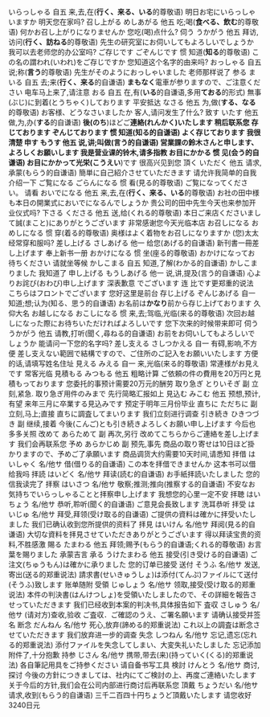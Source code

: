  いらっしゃる 自五 来,去,在(**行く、来る、いる**的尊敬语) 明日お宅にいらっしゃいますか 明天您在家吗?
召し上がる めしあがる 他五 吃;喝(**食べる、飲む**的尊敬语) 何かお召し上がりになりませんか 您吃(喝)点什么?
伺う うかがう 他五 拜访,访问(**行く、訪ねる**的尊敬语) 先生の研究室にお伺いしてもよろしいでしょうか 我可以去老师您的办公室吗?
ご存じです ごぞんじです 惯 知道(**知る**的尊敬语) この名の謂われ(いわれ)をご存じですか 您知道这个名字的由来吗?
 おっしゃる 自五 说;称(**言う**的尊敬语) 先生がそのようにおっしゃいました 老师那样说了
参る まいる 自五 去;来(**行く、来る**的自谦语) **まもなく**電車が参りますので、ご注意ください 电车马上来了,请注意
 おる 自五 在,有(**いる**的自谦语,多用**ておる**的形式) 無事(ぶじ)に到着(とうちゃく)しております 平安抵达
 なさる 他五 为,做(**する、なる**的尊敬语) お客様、どうなさいましたか 客人,请问发生了什么?
致す いたす 他五 做,为,办(**する**的自谦语) **後(のち**)ほどご**連絡(れんかく)**いたします 稍后联系您
存じております ぞんじております 惯 知道(**知る**的自谦语) よく存じております 我很清楚
申す もうす 他五 说,讲;叫做(**言う**的自谦语) 営業課の鈴木さんと申します、よろしくお願いします 我是营业课的铃木,请多指教
お目にかかる 惯 见(**会う**的自谦语) お目にかかって**光栄(こうえい**)です 很高兴见到您
頂く いただく 他五 请求,承蒙(もらう的自谦语) 簡単に自己紹介させていただきます 请允许我简单的自我介绍一下
ご覧になる ごらんになる 惯 看(見る的尊敬语) ご覧になってください。 请看
 おいでになる 他五 来,去,在(**行く、来る、いる**的尊敬语) お社の田中様も本日の開業式においでになるんでしょうか 贵公司的田中先生今天也来参加开业仪式吗?
下さる くださる 他五 送,给(くれる的尊敬语) 本日ご来店くださいまして誠(まこと)にありがとうございます 非常感谢您今天光临本店
お召しになる おめしになる 惯 穿(着る的尊敬语) 奥様はよく着物をお召しになりますか (您)太太经常穿和服吗?
差し上げる さしあげる 他一 给您(あげる的自谦语) 新刊書一冊差し上げます 奉上新书一册
 おかけになる 惯 坐(座る的尊敬语) おかけになってお待ちください 请就坐等候
 かしこまる 自五 知道,了解(わかる的自谦语) かしこまりました 我知道了
申し上げる もうしあげる 他一 说,讲,提及(言う的自谦语) 心よりお詫び(おわび)申し上げます 深表歉意
 でございます 连 比です更郑重的说法 こちらはフロントでございます 您好这里是前台
存じ上げる ぞんじあげる 自一 知道;想;认为(知る、思う的自谦语) お名前は**かなり**前から存じ上げております 久仰大名
お越しになる おこしになる 惯 来,去;驾临,光临(来る的尊敬语) 次回お越しになった際にお待ちいただければよろしいです 您下次来的时候带来即可
伺う うかがう 他五 请教,打听(聞く,尋ねる的自谦语) お前をお伺いしてもよろしいでしょうか 能请问一下您的名字吗?
差し支える さしつかえる 自一 有碍,影响,不方便 差し支えない範囲で結構ですので、ご住所のご記入をお願いいたします 方便的话,请填写姓名住址
見える みえる 自一 来,光临(来る的尊敬语) 常連様がお見えです 常客光临
見積もる みつもる 他五 粗略计算 ご依頼の件の費用を20万円と見積もっております 您委托的事预计需要20万元的酬劳
取り急ぎ とりいそぎ 副 立刻,紧急. 取り急ぎ用件のみまで 先行简略汇报如上
見込む みこむ 他五 预想,预计,有望 来年三月に卒業する見込みです 预定于明年三月份毕业
直ちに ただちに 副 立刻,马上;直接 直ちに調査してまいります 我们立刻进行调查
引き続き ひきつづき 副 继续,接着 今後(こんご)とも引き続きよろしくお願い申し上げます 今后也多多关照
改めて あらためて 副 再次,另行 改めてこちらからご連絡を差し上げます 我们会再联系您
予め あらかじめ 副 预先,事先 商品の取り寄せは10日ほど掛かりますので、予めご了承願います 商品调货大约需要10天时间,请悉知
拝借 はいしゃく 名/他サ 借(借りる的自谦语) この本を拝借できませんか 这本书可以借给我吗
拝読 はいどく 名/他サ 拜读(読む的自谦语) お手紙拝読いたしました 您的信我读完了
拝察 はいさつ 名/他サ 敬察;推测;推向(推察する的自谦语) 不安なお気持ちでいらっしゃることと拝察申し上げます 我想您的心里一定不安
拝聴 はいちょう 名/他サ 恭听,聆听(聞く的自谦语) ご意見会長致します 洗耳恭听
拝受 はいじゅ 名/他サ 拜受,拜领(受け取る的自谦语) ご提供の資料は確かに拝受いたしました 我们已确认收到您所提供的资料了
拝見 はいけん 名/他サ 拜阅(見る的自谦语) 大切な資料を拝見させていただきありがとうございます 得以拜读宝贵的资料,不胜感激
賜る たまわる 他五 拜领;赐予(もらう的自谦语;くれる的尊敬语) お言葉を賜りました 承蒙吉言
承る うけたまわる 他五 接受(引き受ける的自谦语) ご注文(ちゅうもん)は確かに承りました 您的订单已接受
送付 そうふ 名/他サ 发送,寄出(送る的郑重说法) 請求書(せいきゅうしょ)は添付(てんぷ)ファイルにて送付(そうふ)致します 账单随附
受領 じゅしょう 名/他サ 领取,接受(受け取る的郑重说法) 本件の判決書(はんけつしょ)を受領いたしましたので、その詳細を報告させっていただきます 我们已经收到本案的判决书,具体报告如下
査収 さしゅう 名/他サ (请对方)查收,验收 ご査収．ご確認のうえ、ご署名願います 请确认接受并签名
断念 だんねん 名/他サ 死心,放弃(諦める的郑重说法) これ以上の調査は断念させていただきます 我们放弃进一步的调查
失念 しつねん 名/他サ 忘记,遗忘(忘れる的郑重说法) 添付ファイルを失念してしまい、大変失礼いたしました 忘记添加附件了,十分抱歉
持参 じさん 名/他サ 携带,带去(来)(持っていく(くる)的郑重说法) 各自筆記用具をご持参ください 请自备书写工具
検討 けんとう 名/他サ 商讨,探讨 今後の方針につきましては、社内にてご検討の上、再度ご連絡いたします 关于今后的方针,我们会在公司内部进行商讨后再联系您
頂戴 ちょうだい 名/他サ 请求,收到(もらう的自谦语) 三千二百四十円ちょうど頂戴いたします 请您收好3240日元